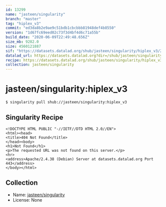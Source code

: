 ```yaml
---
id: 13299
name: "jasteen/singularity"
branch: "master"
tag: "hiplex_v3"
commit: "ed3da8b2e9ae9c51bdb1cbcbbb81948def4b8550"
version: "1d67fc69eed02c73f3d4bf4d6c71a55b"
build_date: "2020-06-09T22:49:48.656Z"
size_mb: 9282.0
size: 4560121887
sif: "https://datasets.datalad.org/shub/jasteen/singularity/hiplex_v3/2020-06-09-ed3da8b2-1d67fc69/1d67fc69eed02c73f3d4bf4d6c71a55b.sif"
datalad_url: https://datasets.datalad.org?dir=/shub/jasteen/singularity/hiplex_v3/2020-06-09-ed3da8b2-1d67fc69/
recipe: https://datasets.datalad.org/shub/jasteen/singularity/hiplex_v3/2020-06-09-ed3da8b2-1d67fc69/Singularity
collection: jasteen/singularity
---
```


# jasteen/singularity:hiplex_v3

```bash
$ singularity pull shub://jasteen/singularity:hiplex_v3
```

## Singularity Recipe

```singularity
<!DOCTYPE HTML PUBLIC "-//IETF//DTD HTML 2.0//EN">
<html><head>
<title>404 Not Found</title>
</head><body>
<h1>Not Found</h1>
<p>The requested URL was not found on this server.</p>
<hr>
<address>Apache/2.4.38 (Debian) Server at datasets.datalad.org Port 443</address>
</body></html>
```

## Collection

 - Name: [jasteen/singularity](https://github.com/jasteen/singularity)
 - License: None

